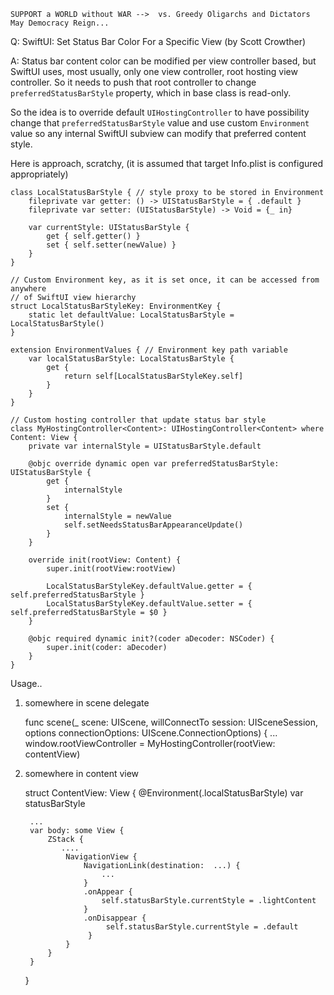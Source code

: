 ```
SUPPORT a WORLD without WAR -->  vs. Greedy Oligarchs and Dictators
May Democracy Reign... 
```

Q: SwiftUI: Set Status Bar Color For a Specific View (by Scott Crowther)

A: Status bar content color can be modified per view controller based, but SwiftUI uses, most usually, only one view controller, root hosting view controller. So it needs to push that root controller to change `preferredStatusBarStyle` property, which in base class is read-only. 

So the idea is to override default `UIHostingController` to have possibility change that `preferredStatusBarStyle` value and use custom `Environment` value so any internal SwiftUI subview can modify that preferred content style.

Here is approach, scratchy, (it is assumed that target Info.plist is configured appropriately)

    class LocalStatusBarStyle { // style proxy to be stored in Environment
        fileprivate var getter: () -> UIStatusBarStyle = { .default }
        fileprivate var setter: (UIStatusBarStyle) -> Void = {_ in}
    
        var currentStyle: UIStatusBarStyle {
            get { self.getter() }
            set { self.setter(newValue) }
        }
    }
    
    // Custom Environment key, as it is set once, it can be accessed from anywhere
    // of SwiftUI view hierarchy
    struct LocalStatusBarStyleKey: EnvironmentKey { 
        static let defaultValue: LocalStatusBarStyle = LocalStatusBarStyle()
    }
    
    extension EnvironmentValues { // Environment key path variable
        var localStatusBarStyle: LocalStatusBarStyle {
            get {
                return self[LocalStatusBarStyleKey.self]
            }
        }
    }
    
    // Custom hosting controller that update status bar style
    class MyHostingController<Content>: UIHostingController<Content> where Content: View {
        private var internalStyle = UIStatusBarStyle.default
    
        @objc override dynamic open var preferredStatusBarStyle: UIStatusBarStyle {
            get {
                internalStyle
            }
            set {
                internalStyle = newValue
                self.setNeedsStatusBarAppearanceUpdate()
            }
        }
    
        override init(rootView: Content) {
            super.init(rootView:rootView)
    
            LocalStatusBarStyleKey.defaultValue.getter = { self.preferredStatusBarStyle }
            LocalStatusBarStyleKey.defaultValue.setter = { self.preferredStatusBarStyle = $0 }
        }
    
        @objc required dynamic init?(coder aDecoder: NSCoder) {
            super.init(coder: aDecoder)
        }
    }

Usage..

1) somewhere in scene delegate

    func scene(_ scene: UIScene, willConnectTo session: UISceneSession, options connectionOptions: UIScene.ConnectionOptions) {
            ...
            window.rootViewController = MyHostingController(rootView: contentView)

2) somewhere in content view

    struct ContentView: View {
        @Environment(\.localStatusBarStyle) var statusBarStyle
    
        ...
        var body: some View {
            ZStack {
               ....
                NavigationView {
                    NavigationLink(destination:  ...) {
                        ...
                    }
                    .onAppear {
                        self.statusBarStyle.currentStyle = .lightContent
                    }
                    .onDisappear {
                         self.statusBarStyle.currentStyle = .default
                     }
                }
            }
        }
    }


